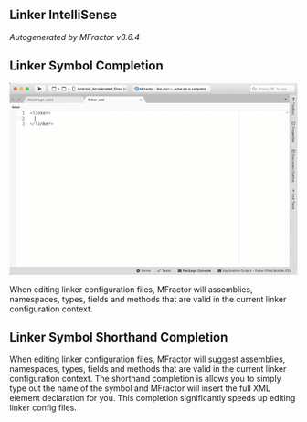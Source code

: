 ## Linker IntelliSense
*Autogenerated by MFractor v3.6.4*
## Linker Symbol Completion


![Our Linker IntelliSense engine provides an easy way to exclude symbols from linking.](/img/code-completion/linker/linker-intellisense.gif)

When editing linker configuration files, MFractor will assemblies, namespaces, types, fields and methods that are valid in the current linker configuration context.


## Linker Symbol Shorthand Completion

When editing linker configuration files, MFractor will suggest assemblies, namespaces, types, fields and methods that are valid in the current linker configuration context. The shorthand completion is allows you to simply type out the name of the symbol and MFractor will insert the full XML element declaration for you. This completion significantly speeds up editing linker config files.


